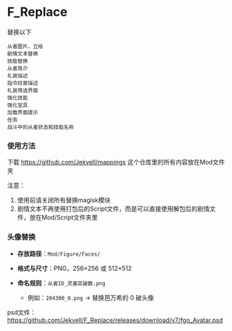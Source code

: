 # F_Replace
替换以下
```
从者图片，立绘
剧情文本替换
技能替换
从者简介
礼装描述
指令纹章描述
礼装筛选界面
强化技能
强化宝具
加载界面提示
任务
战斗中的从者状态和技能名称
```

### 使用方法
下载 https://github.com/Jekyell/mappings 这个仓库里的所有内容放在Mod文件夹

注意：
1. 使用前请关闭所有替换magisk模块
2. 剧情文本不再使用打包后的Script文件，而是可以直接使用解包后的剧情文件，放在Mod/Script文件夹里


### 头像替换

* **存放路径**：`Mod/Figure/Faces/`
* **格式与尺寸**：PNG，256×256 或 512×512
* **命名规则**：`从者ID_灵基突破数.png`

  * 例如：`204300_0.png` → 替换芭万希的 0 破头像

psd文件：https://github.com/Jekyell/F_Replace/releases/download/v7/fgo_Avatar.psd


